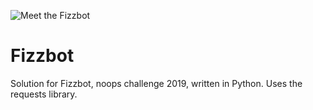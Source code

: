 ![Meet the Fizzbot](https://user-images.githubusercontent.com/212941/59296232-4da28880-8c3a-11e9-8ce8-05eef6210121.png)

# Fizzbot

Solution for Fizzbot, noops challenge 2019, written in Python. Uses the requests library.
